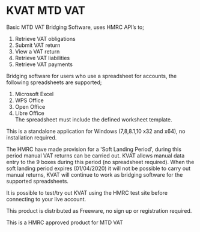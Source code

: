 
# KVAT MTD VAT

Basic MTD VAT Bridging Software, uses HMRC API’s to;
1) Retrieve VAT obligations
2) Submit VAT return
3) View a VAT return
4) Retrieve VAT liabilities
5) Retrieve VAT payments


Bridging software for users who use a spreadsheet for accounts, the following spreadsheets are supported;
1) Microsoft Excel  
2) WPS Office   
3) Open Office   
4) Libre Office  
The spreadsheet must include the defined worksheet template.

This is a standalone application for Windows (7,8,8.1,10 x32 and x64), no installation required.

The HMRC have made provision for a 'Soft Landing Period', during this period manual VAT returns can be carried out. 
KVAT allows manual data entry to the 9 boxes during this period (no spreadsheet required).
When the soft landing period expires (01/04/2020) it will not be possible to carry out manual returns, KVAT will continue to work as bridging software for the supported spreadsheets.

It is possible to test/try out KVAT using the HMRC test site before connecting to your live account.

This product is distributed as Freeware, no sign up or registration required.

This is a HMRC approved product for MTD VAT



